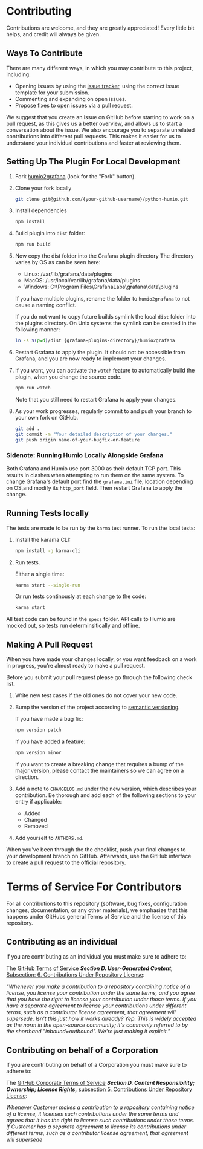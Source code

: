 # Contributing
Contributions are welcome, and they are greatly appreciated! 
Every little bit helps, and credit will always be given.

## Ways To Contribute
There are many different ways, in which you may contribute to this project, including:

   * Opening issues by using the [issue tracker](https://github.com/humio/humio2grafana/issues), using the correct issue template for your submission.
   * Commenting and expanding on open issues.
   * Propose fixes to open issues via a pull request.

We suggest that you create an issue on GitHub before starting to work on a pull request, as this gives us a better overview, and allows us to start a conversation about the issue.
We also encourage you to separate unrelated contributions into different pull requests. This makes it easier for us to understand your individual contributions and faster at reviewing them.

## Setting Up The Plugin For Local Development
1. Fork [humio2grafana](https://github.com/humio/humio2grafana)
   (look for the "Fork" button).
2. Clone your fork locally
    ```bash
    git clone git@github.com/{your-github-username}/python-humio.git
    ```
3. Install dependencies
    ```bash
    npm install
    ```
4. Build plugin into `dist` folder:
    ```bash
    npm run build 
    ```

5. Now copy the dist folder into the Grafana plugin directory The directory varies by OS as can be seen here:
    * Linux: /var/lib/grafana/data/plugins
    * MacOS: /usr/local/var/lib/grafana/data/plugins
    * Windows: C:\Program Files\GrafanaLabs\grafana\data\plugins

    If you have multiple plugins, rename the folder to `humio2grafana` to not cause a naming conflict.

    If you do not want to copy future builds symlink the local `dist` folder into the plugins directory. On Unix systems the symlink can be created in the following manner:
    ```bash
    ln -s $(pwd)/dist {grafana-plugins-directory}/humio2grafana
    ```
6. Restart Grafana to apply the plugin. It should not be accessible from Grafana, and you are now ready to implement your changes.

7. If you want, you can activate the `watch` feature to automatically build the plugin, when you change the source code.
    ```bash
    npm run watch
    ```
    Note that you still need to restart Grafana to apply your changes.

8. As your work progresses, regularly commit to and push your branch to your own fork on GitHub.
    ```bash
    git add .
    git commit -m "Your detailed description of your changes."
    git push origin name-of-your-bugfix-or-feature
    ```

### Sidenote: Running Humio Locally Alongside Grafana
Both Grafana and Humio use port 3000 as their default TCP port. This results in clashes when attempting to run them on the same system. To change Grafana's default port find the `grafana.ini` file, location depending on OS,and modify its `http_port` field. Then restart Grafana to apply the change.


## Running Tests locally
The tests are made to be run by the `karma` test runner. To run the local tests:
1. Install the karama CLI:
    ```bash
    npm install -g karma-cli
    ```
2. Run tests.
    
    Either a single time:
    ```bash
    karma start --single-run
    ```
    Or run tests continously at each change to the code:
    ```bash
    karma start
    ```

All test code can be found in the `specs` folder. API calls to Humio are mocked out, so tests run determinsitically and offline.

## Making A Pull Request
When you have made your changes locally, or you want feedback on a work in progress, you're almost ready to make a pull request.

Before you submit your pull request please go through the following check list.

1. Write new test cases if the old ones do not cover your new code.
2. Bump the version of the project according to [semantic versioning](https://semver.org/). 
    
    If you have made a bug fix:
    ```bash
    npm version patch
    ```

    If you have added a feature:
    ```bash
    npm version minor
    ```

    If you want to create a breaking change that requires a bump of the major version, please contact the maintainers so we can agree on a direction.
    
4. Add a note to ``CHANGELOG.md`` under the new version, which describes your contribution. Be thorough and add each of the following sections to your entry if applicable:
    * Added
    * Changed
    * Removed

5. Add yourself to ``AUTHORS.md``.

When you've been through the the checklist, push your final changes to your development branch on GitHub.
Afterwards, use the GitHub interface to create a pull request to the official repository.


Terms of Service For Contributors
=================================
For all contributions to this repository (software, bug fixes, configuration changes, documentation, or any other materials), we emphasize that this happens under GitHubs general Terms of Service and the license of this repository.

## Contributing as an individual
If you are contributing as an individual you must make sure to adhere to:

The [GitHub Terms of Service](https://help.github.com/en/github/site-policy/github-terms-of-service) __*Section D. User-Generated Content,*__ [Subsection: 6. Contributions Under Repository License](https://help.github.com/en/github/site-policy/github-terms-of-service#6-contributions-under-repository-license):

_"Whenever you make a contribution to a repository containing notice of a license, you license your contribution under the same terms, and you agree that you have the right to license your contribution under those terms. If you have a separate agreement to license your contributions under different terms, such as a contributor license agreement, that agreement will supersede.
Isn't this just how it works already? Yep. This is widely accepted as the norm in the open-source community; it's commonly referred to by the shorthand "inbound=outbound". We're just making it explicit."_

## Contributing on behalf of a Corporation
If you are contributing on behalf of a Corporation you must make sure to adhere to:

The [GitHub Corporate Terms of Service](https://help.github.com/en/github/site-policy/github-corporate-terms-of-service) _**Section D. Content Responsibility; Ownership; License Rights,**_ [subsection 5. Contributions Under Repository License](https://help.github.com/en/github/site-policy/github-corporate-terms-of-service#5-contributions-under-repository-license):

_Whenever Customer makes a contribution to a repository containing notice of a license, it licenses such contributions under the same terms and agrees that it has the right to license such contributions under those terms. If Customer has a separate agreement to license its contributions under different terms, such as a contributor license agreement, that agreement will supersede_